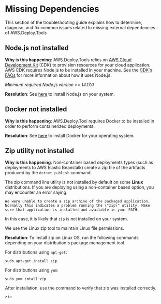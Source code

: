 
# Missing Dependencies
This section of the troubleshooting guide explains how to determine, diagnose, and fix common issues related to missing external dependencies of AWS.Deploy.Tools

## Node.js not installed

**Why is this happening**: AWS.Deploy.Tools relies on [AWS Cloud Development Kit](https://aws.amazon.com/cdk/) (CDK) to provision resources for your cloud application. AWS CDK requires Node.js to be installed in your machine. See the  [CDK's FAQs](https://aws.amazon.com/cdk/faqs/)  for more information about how it uses Node.js.

*Minimum required Node.js version >= 14.17.0*

**Resolution**: See [here](https://nodejs.org/en/download/) to install Node.js on your system.

## Docker not installed
**Why is this happening**: AWS.Deploy.Tool requires Docker to be installed in order to perform containerized deployments.

**Resolution**: See [here](https://docs.docker.com/get-docker/) to install Docker for your operating system.

## Zip utility not installed
**Why is this happening**: Non-container based deployments types (such as deployments to AWS Elastic Beanstalk) create a zip file of the artifacts produced by the `dotnet publish` command.

The zip command line utility is not installed by default on some **Linux** distributions. If you are deploying using a non-container based option, you may encounter an error saying:
``` 
We were unable to create a zip archive of the packaged application.
Normally this indicates a problem running the \"zip\" utility. Make sure that application is installed and available in your PATH.
```
In this case, it is likely that `zip` is not installed on your system.

We use the Linux zip tool to maintain Linux file permissions.

**Resolution**: To install zip on Linux OS, run the following commands depending on your distribution's package management tool.

For distributions using `apt-get`: 
```
sudo apt-get install zip
```
For distributions using `yum`: 
```
sudo yum intall zip
```
After installation, use the command to verify that zip was installed correctly.
```
zip
```